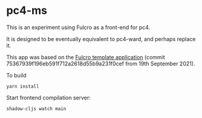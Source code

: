 
# pc4-ms

This is an experiment using Fulcro as a front-end for pc4.

It is designed to be eventually equivalent to pc4-ward, and perhaps replace it.

This app was based on the [Fulcro template application](https://github.com/fulcrologic/fulcro-template)
(commit 75367939f196eb591f712a2618d55b9a231f0cef from 19th September 2021).


To build

```shell
yarn install
```

Start frontend compilation server:

```shell
shadow-cljs watch main
```

